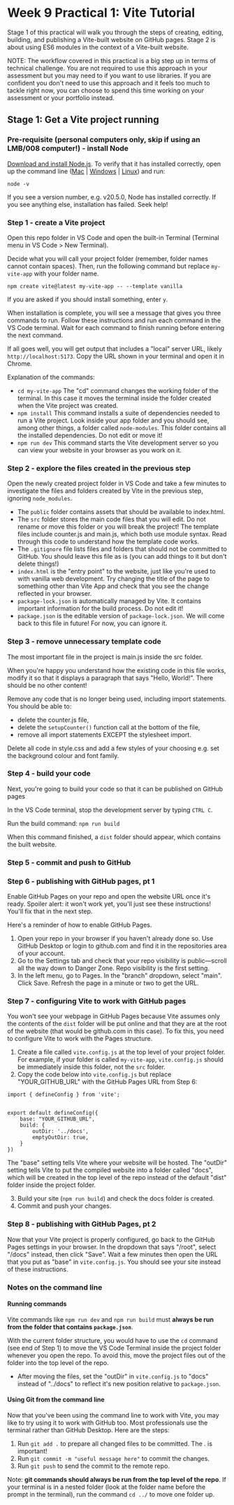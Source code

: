 # Week 9 Practical 1: Vite Tutorial
Stage 1 of this practical will walk you through the steps of creating, editing, building, and publishing a Vite-built website on GitHub pages. Stage 2 is about using ES6 modules in the context of a Vite-built website.

NOTE: The workflow covered in this practical is a big step up in terms of technical challenge. You are not required to use this approach in your assessment but you may need to if you want to use libraries. If you are confident you don't need to use this approach and it feels too much to tackle right now, you can choose to spend this time working on your assessment or your portfolio instead.

## Stage 1: Get a Vite project running
### Pre-requisite (personal computers only, skip if using an LMB/008 computer!) - install Node
[Download and install Node.js](https://nodejs.org/en). To verify that it has installed correctly, open up the command line ([Mac](https://support.apple.com/en-gb/guide/terminal/apd5265185d-f365-44cb-8b09-71a064a42125/mac) | [Windows](https://www.lifewire.com/how-to-open-command-prompt-2618089) | [Linux](https://ubuntu.com/tutorials/command-line-for-beginners#1-overview)) and run:

```node -v```

If you see a version number, e.g. v20.5.0, Node has installed correctly. If you see anything else, installation has failed. Seek help!
### Step 1 - create a Vite project
Open this repo folder in VS Code and open the built-in Terminal (Terminal menu in VS Code > New Terminal).

Decide what you will call your project folder (remember, folder names cannot contain spaces). Then, run the following command but replace `my-vite-app` with your folder name.

```npm create vite@latest my-vite-app -- --template vanilla```

If you are asked if you should install something, enter `y`.

When installation is complete, you will see a message that gives you three commands to run. Follow these instructions and run each command in the VS Code terminal. Wait for each command to finish running before entering the next command. 

If all goes well, you will get output that includes a "local" server URL, likely `http://localhost:5173`. Copy the URL shown in your terminal and open it in Chrome.

Explanation of the commands:
- `cd my-vite-app` The "cd" command changes the working folder of the terminal. In this case it moves the terminal inside the folder created when the Vite project was created.
- `npm install` This command installs a suite of dependencies needed to run a Vite project. Look inside your app folder and you should see, among other things, a folder called `node-modules`. This folder contains all the installed dependencies. Do not edit or move it!
- `npm run dev` This command starts the Vite development server so you can view your website in your browser as you work on it.

### Step 2 - explore the files created in the previous step
Open the newly created project folder in VS Code and take a few minutes to investigate the files and folders created by Vite in the previous step, ignoring `node_modules`.

- The `public` folder contains assets that should be available to index.html.
- The `src` folder stores the main code files that you will edit. Do not rename or move this folder or you will break the project! The template files include counter.js and main.js, which both use module syntax. Read through this code to understand how the template code works.
- The `.gitignore` file lists files and folders that should not be committed to GitHub. You should leave this file as is (you can add things to it but don't delete things!)
- `index.html` is the "entry point" to the website, just like you're used to with vanilla web development. Try changing the title of the page to something other than Vite App and check that you see the change reflected in your browser.
- `package-lock.json` is automatically managed by Vite. It contains important information for the build process. Do not edit it!
- `package.json` is the editable version of `package-lock.json`. We will come back to this file in future! For now, you can ignore it.

### Step 3 - remove unnecessary template code
The most important file in the project is main.js inside the src folder.

When you're happy you understand how the existing code in this file works, modify it so that it displays a paragraph that says "Hello, World!". There should be no other content!

Remove any code that is no longer being used, including import statements. You should be able to: 
- delete the counter.js file,
- delete the `setupCounter()` function call at the bottom of the file,
- remove all import statements EXCEPT the stylesheet import.

Delete all code in style.css and add a few styles of your choosing e.g. set the background colour and font family.

### Step 4 - build your code
Next, you're going to build your code so that it can be published on GitHub pages

In the VS Code terminal, stop the development server by typing `CTRL C`.

Run the build command:
```npm run build```

When this command finished, a `dist` folder should appear, which contains the built website.

### Step 5 - commit and push to GitHub

### Step 6 - publishing with GitHub pages, pt 1
Enable GitHub Pages on your repo and open the website URL once it's ready. Spoiler alert: it won't work yet, you'll just see these instructions! You'll fix that in the next step.

Here's a reminder of how to enable GitHub Pages.
1. Open your repo in your browser if you haven't already done so. Use GitHub Desktop or login to github.com and find it in the repositories area of your account.
2. Go to the Settings tab and check that your repo visibility is public—scroll all the way down to Danger Zone. Repo visibility is the first setting.
3. In the left menu, go to Pages. In the "branch" dropdown, select "main". Click Save. Refresh the page in a minute or two to get the URL.

### Step 7 - configuring Vite to work with GitHub pages
You won't see your webpage in GitHub Pages because Vite assumes only the contents of the `dist` folder will be put online and that they are at the root of the website (that would be github.com in this case). To fix this, you need to configure Vite to work with the Pages structure.

1. Create a file called `vite.config.js` at the top level of your project folder. For example, if your folder is called `my-vite-app`, `vite.config.js` should be immediately inside this folder, not the `src` folder.
2. Copy the code below into `vite.config.js` but replace "YOUR_GITHUB_URL" with the GitHub Pages URL from Step 6:

```
import { defineConfig } from 'vite';


export default defineConfig({
    base: "YOUR_GITHUB_URL",
    build: {
        outDir: '../docs',
        emptyOutDir: true,
    }
})
```
The "base" setting tells Vite where your website will be hosted. The "outDir" setting tells Vite to put the compiled website into a folder called "docs", which will be created in the top level of the repo instead of the default "dist" folder inside the project folder.

3. Build your site (`npm run build`) and check the docs folder is created.
4. Commit and push your changes.

### Step 8 - publishing with GitHub Pages, pt 2
Now that your Vite project is properly configured, go back to the GitHub Pages settings in your browser. In the dropdown that says "/root", select "/docs" instead, then click "Save". Wait a few minutes then open the URL that you put as "base" in `vite.config.js`. You should see your site instead of these instructions.

### Notes on the command line
#### Running commands
Vite commands like `npm run dev` and `npm run build` must **always be run from the folder that contains `package.json`**. 

With the current folder structure, you would have to use the `cd` command (see end of Step 1) to move the VS Code Terminal inside the project folder whenever you open the repo. To avoid this, move the project files out of the folder into the top level of the repo. 
- After moving the files, set the "outDir" in `vite.config.js` to "docs" instead of "../docs" to reflect it's new position relative to `package.json`.

#### Using Git from the command line
Now that you've been using the command line to work with Vite, you may like to try using it to work with GitHub too. Most professionals use the terminal rather than GitHub Desktop. Here are the steps:
1. Run `git add .` to prepare all changed files to be committed. The . is important!
2. Run `git commit -m "useful message here"` to commit the changes.
3. Run `git push` to send the commit to the remote repo.

Note: **git commands should always be run from the top level of the repo**. If your terminal is in a nested folder (look at the folder name before the prompt in the terminal), run the command `cd ../` to move one folder up.